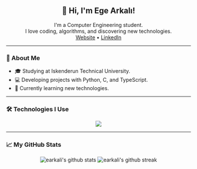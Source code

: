 <h2 align="center">👋 Hi, I'm Ege Arkalı!</h2>
<p align="center">
  I'm a Computer Engineering student.<br>
  I love coding, algorithms, and discovering new technologies.<br>
  <a href="https://arkali.com.tr" target="_blank">Website</a> •
  <a href="https://www.linkedin.com/in/earkali" target="_blank">LinkedIn</a>
</p>

---

### 🚀 About Me
- 🎓 Studying at Iskenderun Technical University.
- 💻 Developing projects with Python, C, and TypeScript.
- 🌱 Currently learning new technologies.

---

### 🛠️ Technologies I Use
<p align="center">
  <img src="https://skillicons.dev/icons?i=python,typescript,react,git,linux,c" />
</p>

---

### 📈 My GitHub Stats
<p align="center">
  <img src="https://github-readme-stats.vercel.app/api?username=earkali&show_icons=true&theme=radical" alt="earkali's github stats" />
  <img src="https://github-readme-streak-stats.herokuapp.com/?user=earkali&theme=radical" alt="earkali's github streak" />
</p>
